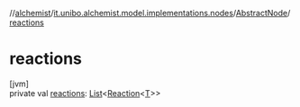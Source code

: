 //[alchemist](../../../index.md)/[it.unibo.alchemist.model.implementations.nodes](../index.md)/[AbstractNode](index.md)/[reactions](reactions.md)

# reactions

[jvm]\
private val [reactions](reactions.md): [List](https://docs.oracle.com/javase/8/docs/api/java/util/List.html)<[Reaction](../../it.unibo.alchemist.model.interfaces/-reaction/index.md)<[T](../../it.unibo.alchemist/-supported-incarnations/get.md)>>
